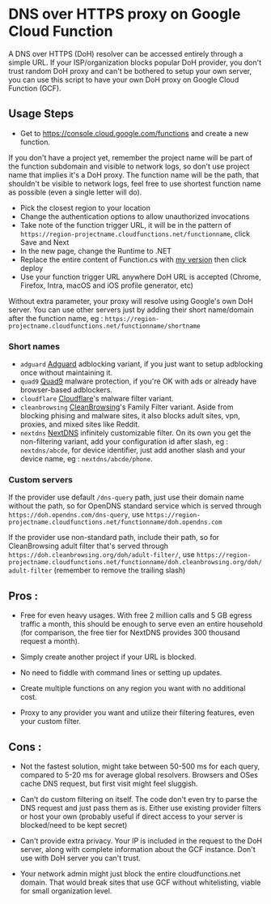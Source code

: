 # DNS over HTTPS proxy on Google Cloud Function
A DNS over HTTPS (DoH) resolver can be accessed entirely through a simple URL. If your ISP/organization blocks popular DoH provider, you don't trust random DoH proxy and can't be bothered to setup your own server, you can use this script to have your own DoH proxy on Google Cloud Function (GCF).

## Usage Steps

* Get to https://console.cloud.google.com/functions and create a new function. 

If you don't have a project yet, remember the project name will be part of the function subdomain and visible to network logs, so don't use project name that implies it's a DoH proxy. The function name will be the path, that shouldn't be visible to network logs, feel free to use shortest function name as possible (even a single letter will do).

* Pick the closest region to your location
* Change the authentication options to allow unauthorized invocations
* Take note of the function trigger URL, it will be in the pattern of `https://region-projectname.cloudfunctions.net/functionname`, click Save and Next
* In the new page, change the Runtime to .NET
* Replace the entire content of Function.cs with [my version](/Function.cs) then click deploy
* Use your function trigger URL anywhere DoH URL is accepted (Chrome, Firefox, Intra, macOS and iOS profile generator, etc)

Without extra parameter, your proxy will resolve using Google's own DoH server. You can use other servers just by adding their short name/domain after the function name, eg : `https://region-projectname.cloudfunctions.net/functionname/shortname`

### Short names
* `adguard` [Adguard](http://adguard.com/) adblocking variant, if you just want to setup adblocking once without maintaining it.
* `quad9` [Quad9](https://www.quad9.net/) malware protection, if you're OK with ads or already have browser-based adblockers.
* `cloudflare` [Cloudflare](https://blog.cloudflare.com/introducing-1-1-1-1-for-families/)'s malware filter variant.
* `cleanbrowsing` [CleanBrowsing](https://cleanbrowsing.org/)'s Family Filter variant. Aside from blocking phising and malware sites, it also blocks adult sites, vpn, proxies, and mixed sites like Reddit.
* `nextdns` [NextDNS](http://nextdns.io/) infinitely customizable filter. On its own you get the non-filtering variant, add your configuration id after slash, eg : `nextdns/abcde`, for device identifier, just add another slash and your device name, eg : `nextdns/abcde/phone`.

### Custom servers

If the provider use default `/dns-query` path, just use their domain name without the path, so for OpenDNS standard service which is served through `https://doh.opendns.com/dns-query`, use `https://region-projectname.cloudfunctions.net/functionname/doh.opendns.com`

If the provider use non-standard path, include their path, so for CleanBrowsing adult filter that's served through `https://doh.cleanbrowsing.org/doh/adult-filter/`, use `https://region-projectname.cloudfunctions.net/functionname/doh.cleanbrowsing.org/doh/adult-filter` (remember to remove the trailing slash)

## Pros :

* Free for even heavy usages. With free 2 million calls and 5 GB egress traffic a month, this should be enough to serve even an entire household (for comparison, the free tier for NextDNS provides 300 thousand request a month).

* Simply create another project if your URL is blocked.

* No need to fiddle with command lines or setting up updates.

* Create multiple functions on any region you want with no additional cost.

* Proxy to any provider you want and utilize their filtering features, even your custom filter.

## Cons :

* Not the fastest solution, might take between 50-500 ms for each query, compared to 5-20 ms for average global resolvers. Browsers and OSes cache DNS request, but first visit might feel sluggish.

* Can't do custom filtering on itself. The code don't even try to parse the DNS request and just pass them as is. Either use existing provider filters or host your own (probably useful if direct access to your server is blocked/need to be kept secret)

* Can't provide extra privacy. Your IP is included in the request to the DoH server, along with complete information about the GCF instance. Don't use with DoH server you can't trust.

* Your network admin might just block the entire cloudfunctions.net domain. That would break sites that use GCF without whitelisting, viable for small organization level.
